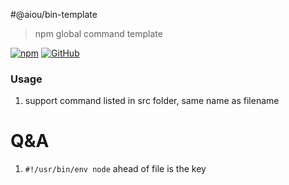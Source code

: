 #@aiou/bin-template
> npm global command template

[![npm](https://img.shields.io/npm/v/@aiou/bin-template?style=for-the-badge)](https://github.com/JiangWeixian/templates/tree/master/packages/core) [![GitHub](https://img.shields.io/github/license/jiangweixian/templates?style=for-the-badge)](https://github.com/JiangWeixian/templates/tree/master/packages/bin-template)

### Usage

1. support command listed in src folder, same name as filename

# Q&A

1. `#!/usr/bin/env node` ahead of file is the key
